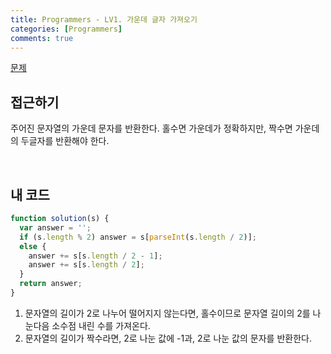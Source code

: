 ```yaml
---
title: Programmers - LV1. 가운데 글자 가져오기
categories: [Programmers]
comments: true
---
```


[문제](https://programmers.co.kr/learn/courses/30/lessons/12903)

## 접근하기

주어진 문자열의 가운데 문자를 반환한다.
홀수면 가운데가 정확하지만, 짝수면 가운데의 두글자를 반환해야 한다.

<br>

## 내 코드

```js
function solution(s) {
  var answer = '';
  if (s.length % 2) answer = s[parseInt(s.length / 2)];
  else {
    answer += s[s.length / 2 - 1];
    answer += s[s.length / 2];
  }
  return answer;
}
```

1. 문자열의 길이가 2로 나누어 떨어지지 않는다면, 홀수이므로 문자열 길이의 2를 나눈다음 소수점 내린 수를 가져온다.
2. 문자열의 길이가 짝수라면, 2로 나눈 값에 -1과, 2로 나눈 값의 문자를 반환한다.
